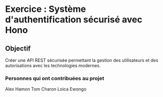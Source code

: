 # Exercice : Système d'authentification sécurisé avec Hono

## Objectif
Créer une API REST sécurisée permettant la gestion des utilisateurs et des autorisations avec les technologies modernes.

### Personnes qui ont contribuées au projet
Alex Hamon
Tom Charon
Loica Ewongo